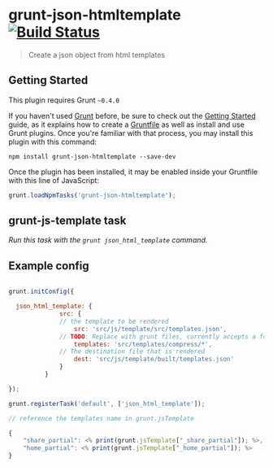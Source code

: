 # grunt-json-htmltemplate [![Build Status](https://secure.travis-ci.org/michaelbenin/grunt-json-htmltemplate.png?branch=master)](http://travis-ci.org/gruntjs/grunt-json-htmltemplate)

> Create a json object from html templates

## Getting Started
This plugin requires Grunt `~0.4.0`

If you haven't used [Grunt](http://gruntjs.com/) before, be sure to check out the [Getting Started](http://gruntjs.com/getting-started) guide, as it explains how to create a [Gruntfile](http://gruntjs.com/sample-gruntfile) as well as install and use Grunt plugins. Once you're familiar with that process, you may install this plugin with this command:

```shell
npm install grunt-json-htmltemplate --save-dev
```

Once the plugin has been installed, it may be enabled inside your Gruntfile with this line of JavaScript:

```js
grunt.loadNpmTasks('grunt-json-htmltemplate');
```

## grunt-js-template task
_Run this task with the `grunt json_html_template` command._

## Example config

```javascript

grunt.initConfig({

  json_html_template: {
              src: {
              // the template to be rendered
                  src: 'src/js/template/src/templates.json',
              // TODO: Replace with grunt files, currently accepts a folder glob
                  templates: 'src/templates/compress/*',
              // The destination file that is rendered
                  dest: 'src/js/template/built/templates.json'
              }
          }

});

grunt.registerTask('default', ['json_html_template']);

// reference the templates name in grunt.jsTemplate

{
    "share_partial": <% print(grunt.jsTemplate["_share_partial"]); %>,
    "home_partial": <% print(grunt.jsTemplate["_home_partial"]); %>
}

```
